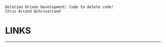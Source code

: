 ```
Deletion Driven Development: Code to delete code!
Chris Arcand @chrisarcand
```

LINKS
=====



-----